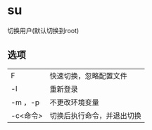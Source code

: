 # su
切换用户(默认切换到root)

## 选项

|   |   |
|---|---|
|F|快速切换，忽略配置文件|
|-l|重新登录|
|-m ，-p|不更改环境变量|
|-c<命令>|切换后执行命令，并退出切换|
